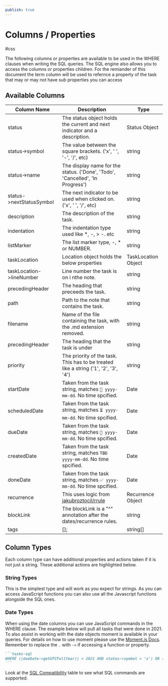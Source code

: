 ```yaml
---
publish: true
---
```


# Columns / Properties

<span class="related-pages">#css</span>

The following columns or properties are available to be used in the WHERE clauses when writing the SQL queries. The SQL engine also allows you to access the columns or properties children. For the remiander of this document the term column will be used to refernce a property of the task that may or may not have sub properties you can access

## Available Columns

| Column Name              | Description                                                                         | Type                |
| ------------------------ | ----------------------------------------------------------------------------------- | ------------------- |
| status                   | The status object holds the current and next indicator and a description.           | Status Object       |
| status->symbol           | The value between the square brackets. ('x', ' ', '-', '/', etc)                    | string              |
| status->name             | The display name for the status. ('Done', 'Todo', 'Cancelled', 'In Progress')       | string              |
| status->nextStatusSymbol | The next indicator to be used when clicked on.  ('x', ' ', '/', etc)                | string              |
| description              | The description of the task.                                                        | string              |
| indentation              | The indentation type used like *, -, > -. etc                                       | string              |
| listMarker               | The list marker type, -, * or NUMBER.                                               | string              |
| taskLocation             | Location object holds the below properties                                          | TaskLocation Object |
| taskLocation->lineNumber | Line number the task is on i nthe note.                                             | string              |
| precedingHeader          | The heading that preceeds the task.                                                 | string              |
| path                     | Path to the note that contains the task.                                            | string              |
| filename                 | Name of the file containing the task, with the .md extension removed.               | string              |
| precedingHeader          | The heading that the task is under                                                  | string              |
| priority                 | The priority of the task. This has to be treated like a string ('1', '2', '3', '4') | string              |
| startDate                | Taken from the task string, matches `🛫 yyyy-mm-dd`. No time spcified.               | Date                |
| scheduledDate            | Taken from the task string, matches `⏳ yyyy-mm-dd`. No time spcified.               | Date                |
| dueDate                  | Taken from the task string, matches `📅 yyyy-mm-dd`. No time spcified.               | Date                |
| createdDate              | Taken from the task string, matches `TBD yyyy-mm-dd`. No time spcified.             | Date                |
| doneDate                 | Taken from the task string, matches `✅ yyyy-mm-dd`. No time spcified.               | Date                |
| recurrence               | This uses logic from [jakubroztocil/rrule](https://github.com/jakubroztocil/rrule)  | Recurrence  Object  |
| blockLink                | The blockLink is a "^" annotation after the dates/recurrence rules.                 | string              |
| tags                     | [];                                                                                 | string[]            |

## Column Types

Each column type can have additional properties and actions taken if it is not just a string. These additional actions are highlighted below.

### String Types

This is the simplest type and will work as you expect for strings. As you can access JavaScript functions you can also use all the Javascript functions alongside the SQL ones.

### Date Types

When using the date columns you can use JavaScript commands in the WHERE clause. The example below will pull all tasks that were done in 2021. To also assist in working with the date objects moment is available in your queries. For details on how to use moment please use the [Moment.js Docs](https://momentjs.com/docs/). Remember to replace the `.` with `->` if accessing a function or property.

````markdown
```tasks-sql
WHERE ((dueDate->getUTCFullYear() = 2021 AND status->symbol = 'x') OR (dueDate->getUTCFullYear() = 2022 AND status->symbol = ' ')) AND description LIKE '%#%'
```
````

Look at the [SQL Compatibility](https://github.com/AlaSQL/alasql/wiki/SQL%20keywords) table to see what SQL commands are supported.
